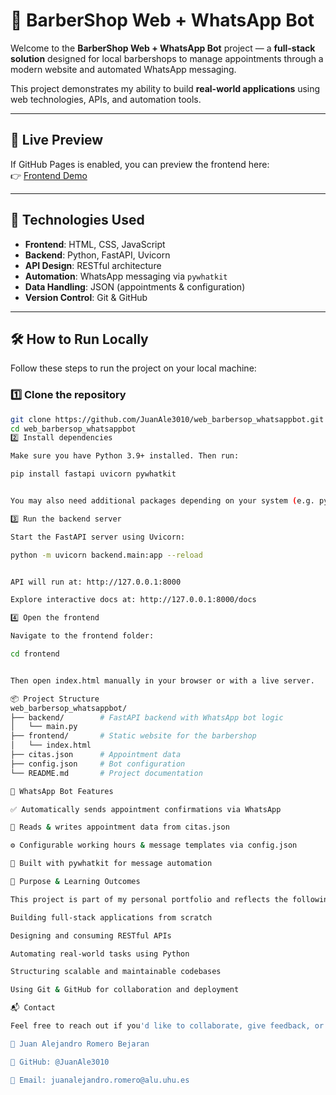 # 💈 BarberShop Web + WhatsApp Bot  

Welcome to the **BarberShop Web + WhatsApp Bot** project — a **full-stack solution** designed for local barbershops to manage appointments through a modern website and automated WhatsApp messaging.  

This project demonstrates my ability to build **real-world applications** using web technologies, APIs, and automation tools.  

---

## 🚀 Live Preview  

If GitHub Pages is enabled, you can preview the frontend here:  
👉 [Frontend Demo](https://juanale3010.github.io/web_barbersop_whatsappbot/frontend/)  

---

## 🧪 Technologies Used  

- **Frontend**: HTML, CSS, JavaScript  
- **Backend**: Python, FastAPI, Uvicorn  
- **API Design**: RESTful architecture  
- **Automation**: WhatsApp messaging via `pywhatkit`  
- **Data Handling**: JSON (appointments & configuration)  
- **Version Control**: Git & GitHub  

---

## 🛠️ How to Run Locally  

Follow these steps to run the project on your local machine:  

### 1️⃣ Clone the repository  
```bash
git clone https://github.com/JuanAle3010/web_barbersop_whatsappbot.git
cd web_barbersop_whatsappbot
2️⃣ Install dependencies

Make sure you have Python 3.9+ installed. Then run:

pip install fastapi uvicorn pywhatkit


You may also need additional packages depending on your system (e.g. pydantic, requests, etc.).

3️⃣ Run the backend server

Start the FastAPI server using Uvicorn:

python -m uvicorn backend.main:app --reload


API will run at: http://127.0.0.1:8000

Explore interactive docs at: http://127.0.0.1:8000/docs

4️⃣ Open the frontend

Navigate to the frontend folder:

cd frontend


Then open index.html manually in your browser or with a live server.

📦 Project Structure
web_barbersop_whatsappbot/
├── backend/        # FastAPI backend with WhatsApp bot logic
│   └── main.py
├── frontend/       # Static website for the barbershop
│   └── index.html
├── citas.json      # Appointment data
├── config.json     # Bot configuration
└── README.md       # Project documentation

🤖 WhatsApp Bot Features

✅ Automatically sends appointment confirmations via WhatsApp

📅 Reads & writes appointment data from citas.json

⚙️ Configurable working hours & message templates via config.json

🔧 Built with pywhatkit for message automation

🎯 Purpose & Learning Outcomes

This project is part of my personal portfolio and reflects the following skills:

Building full-stack applications from scratch

Designing and consuming RESTful APIs

Automating real-world tasks using Python

Structuring scalable and maintainable codebases

Using Git & GitHub for collaboration and deployment

📬 Contact

Feel free to reach out if you'd like to collaborate, give feedback, or learn more about the project.

👤 Juan Alejandro Romero Bejaran

🔗 GitHub: @JuanAle3010

📧 Email: juanalejandro.romero@alu.uhu.es
